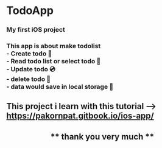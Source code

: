 # TodoApp
### My first iOS project

<h3>
This app is about make todolist <br>
  - Create todo 📲 <br>
  - Read todo list or select todo 📱 <br>
  - Update todo 💿 <br> 
  - delete todo 🥡 <br>
  - data would save in local storage 💾 <br>
 
</h3>

## This project i learn with this tutorial --> https://pakornpat.gitbook.io/ios-app/
<h2 align="center"> ** thank you very much  ** </h2>
